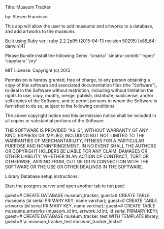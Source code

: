 Title: Museum Tracker

by: Steven Francisco

This app will allow the user to add museums and artworks to a database, and add artworks to the museums.

Built using Ruby ver.: ruby 2.2.2p95 (2015-04-13 revision 50295) [x86_64-darwin14]

Please Bundle install the following Gems: 'sinatra' 'sinatra-contrib' 'rspec' 'capybara' 'pry'

MIT License: Copyright (c) 2015

Permission is hereby granted, free of charge, to any person obtaining a copy of this software and associated documentation files (the "Software"), to deal in the Software without restriction, including without limitation the rights to use, copy, modify, merge, publish, distribute, sublicense, and/or sell copies of the Software, and to permit persons to whom the Software is furnished to do so, subject to the following conditions:

The above copyright notice and this permission notice shall be included in all copies or substantial portions of the Software.

THE SOFTWARE IS PROVIDED "AS IS", WITHOUT WARRANTY OF ANY KIND, EXPRESS OR IMPLIED, INCLUDING BUT NOT LIMITED TO THE WARRANTIES OF MERCHANTABILITY, FITNESS FOR A PARTICULAR PURPOSE AND NONINFRINGEMENT. IN NO EVENT SHALL THE AUTHORS OR COPYRIGHT HOLDERS BE LIABLE FOR ANY CLAIM, DAMAGES OR OTHER LIABILITY, WHETHER IN AN ACTION OF CONTRACT, TORT OR OTHERWISE, ARISING FROM, OUT OF OR IN CONNECTION WITH THE SOFTWARE OR THE USE OR OTHER DEALINGS IN THE SOFTWARE.

Library Database setup instructions:

Start the postgres server and open another tab to run psql:

guest=# CREATE DATABASE museum_tracker;
guest=# CREATE TABLE museums (id serial PRIMARY KEY, name varchar);
guest=# CREATE TABLE artworks (id serial PRIMARY KEY, name varchar);
guest=# CREATE TABLE museums_artworks (museum_id int, artwork_id int, id serial PRIMARY KEY);
guest=# CREATE DATABASE museum_tracker_test WITH TEMPLATE library;
guest=# \c museum_tracker_test
museum_tracker_test=#
